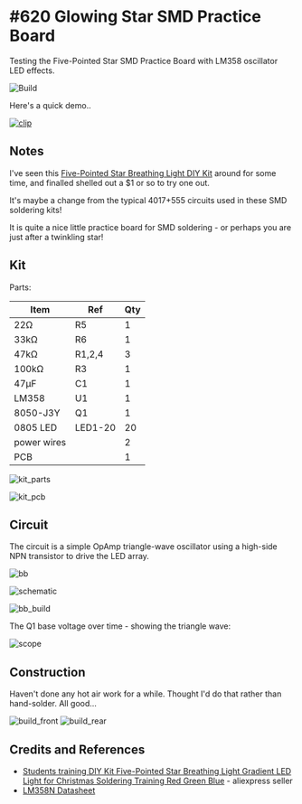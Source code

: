 # #620 Glowing Star SMD Practice Board

Testing the Five-Pointed Star SMD Practice Board with LM358 oscillator LED effects.

![Build](./assets/Star_build.jpg?raw=true)

Here's a quick demo..

[![clip](https://img.youtube.com/vi/k2FOthK3eTM/0.jpg)](https://www.youtube.com/watch?v=k2FOthK3eTM)

## Notes

I've seen this
[Five-Pointed Star Breathing Light DIY Kit](https://www.aliexpress.com/item/1005002131149229.html)
around for some time, and finalled shelled out a $1 or so to try one out.

It's maybe a change from the typical 4017+555 circuits used in these SMD soldering kits!

It is quite a nice little practice board for SMD soldering - or perhaps you are just after a twinkling star!

## Kit

Parts:

| Item        | Ref     | Qty |
|-------------|---------|-----|
| 22Ω         | R5      | 1   |
| 33kΩ        | R6      | 1   |
| 47kΩ        | R1,2,4  | 3   |
| 100kΩ       | R3      | 1   |
| 47µF        | C1      | 1   |
| LM358       | U1      | 1   |
| 8050-J3Y    | Q1      | 1   |
| 0805 LED    | LED1-20 | 20  |
| power wires |         | 2   |
| PCB         |         | 1   |

![kit_parts](./assets/kit_parts.jpg?raw=true)

![kit_pcb](./assets/kit_pcb.jpg?raw=true)

## Circuit

The circuit is a simple OpAmp triangle-wave oscillator using a high-side NPN transistor to drive the LED array.

![bb](./assets/Star_bb.jpg?raw=true)

![schematic](./assets/Star_schematic.jpg?raw=true)

![bb_build](./assets/Star_bb_build.jpg?raw=true)

The Q1 base voltage over time - showing the triangle wave:

![scope](./assets/scope.gif?raw=true)

## Construction

Haven't done any hot air work for a while. Thought I'd do that rather than hand-solder. All good...

![build_front](./assets/build_front.jpg?raw=true)
![build_rear](./assets/build_rear.jpg?raw=true)

## Credits and References

* [Students training DIY Kit Five-Pointed Star Breathing Light Gradient LED Light for Christmas Soldering Training Red Green Blue](https://www.aliexpress.com/item/1005002131149229.html) - aliexpress seller
* [LM358N Datasheet](https://www.futurlec.com/Linear/LM358N.shtml)

